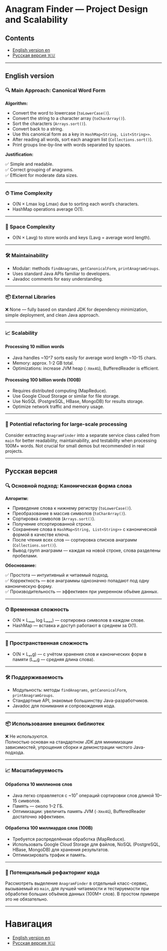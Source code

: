# Anagram Finder — Project Design and Scalability

## Contents

- [English version en](#english-version)  
- [Русская версия 🇷🇺](#русская-версия)

---

## English version

<a name="english-version"></a>

### 🔍 Main Approach: Canonical Word Form

**Algorithm:**

- Convert the word to lowercase (`toLowerCase()`).
- Convert the string to a character array (`toCharArray()`).
- Sort the characters (`Arrays.sort()`).
- Convert back to a string.
- Use this canonical form as a key in `HashMap<String, List<String>>`.
- After reading all words, sort each anagram list (`Collections.sort()`).
- Print groups line-by-line with words separated by spaces.

**Justification:**

✅ Simple and readable.  
✅ Correct grouping of anagrams.  
✅ Efficient for moderate data sizes.

---

### ⏱ Time Complexity

- O(N × Lmax log Lmax) due to sorting each word’s characters.  
- HashMap operations average O(1).

---

### 🧠 Space Complexity

- O(N × Lavg) to store words and keys (Lavg = average word length).

---

### 🛠 Maintainability

- Modular: methods `findAnagrams`, `getCanonicalForm`, `printAnagramGroups`.  
- Uses standard Java APIs familiar to developers.  
- Javadoc comments for easy understanding.

---

### 📦 External Libraries

❌ None — fully based on standard JDK for dependency minimization, simple deployment, and clean Java approach.

---

### 📈 Scalability

#### Processing 10 million words

- Java handles ~10^7 sorts easily for average word length ~10-15 chars.
- Memory: approx. 1-2 GB total.
- Optimizations: increase JVM heap (`-Xmx4G`), BufferedReader is efficient.

#### Processing 100 billion words (100B)

- Requires distributed computing (MapReduce).
- Use Google Cloud Storage or similar for file storage.
- Use NoSQL (PostgreSQL, HBase, MongoDB) for results storage.
- Optimize network traffic and memory usage.

---

### 🧠 Potential refactoring for large-scale processing

Consider extracting `AnagramFinder` into a separate service class called from `main` for better readability, maintainability, and testability when processing 100M+ words. Not crucial for small demos but recommended in real projects.

---

## Русская версия

<a name="русская-версия"></a>

### 🔍 Основной подход: Каноническая форма слова

**Алгоритм:**

- Приведение слова к нижнему регистру (`toLowerCase()`).
- Преобразование в массив символов (`toCharArray()`).
- Сортировка символов (`Arrays.sort()`).
- Получение отсортированной строки.
- Сохранение слова в `HashMap<String, List<String>>` с канонической формой в качестве ключа.
- После чтения всех слов — сортировка списков анаграмм (`Collections.sort()`).
- Вывод групп анаграмм — каждая на новой строке, слова разделены пробелами.

**Обоснование:**

✅ Простота — интуитивный и читаемый подход.  
✅ Корректность — все анаграммы однозначно попадают под одну каноническую форму.  
✅ Производительность — эффективен при умеренном объёме данных.

---

### ⏱ Временная сложность

- O(N × Lₘₐₓ log Lₘₐₓ) — сортировка символов в каждом слове.  
- HashMap — вставка и доступ работают в среднем за O(1).

---

### 🧠 Пространственная сложность

- O(N × Lₐᵥg) — с учётом хранения слов и канонических форм в памяти (Lₐᵥg — средняя длина слова).

---

### 🛠 Поддерживаемость

- Модульность: методы `findAnagrams`, `getCanonicalForm`, `printAnagramGroups`.  
- Стандартные API, знакомые большинству Java-разработчиков.  
- Javadoc для понимания и сопровождения кода.

---

### 📦 Использование внешних библиотек

❌ Не используются.  
Полностью основан на стандартном JDK для минимизации зависимостей, упрощения сборки и демонстрации чистого Java-подхода.

---

### 📈 Масштабируемость

#### Обработка 10 миллионов слов

- Java легко справляется с ~10⁷ операций сортировки слов длиной 10–15 символов.  
- Память — около 1–2 ГБ.  
- Оптимизации: увеличить память JVM (`-Xmx4G`), BufferedReader достаточно эффективен.

#### Обработка 100 миллиардов слов (100B)

- Требуется распределённая обработка (MapReduce).  
- Использовать Google Cloud Storage для файлов, NoSQL (PostgreSQL, HBase, MongoDB) для хранения результатов.  
- Оптимизировать трафик и память.

---

### 🧠 Потенциальный рефакторинг кода

Рассмотреть выделение `AnagramFinder` в отдельный класс-сервис, вызываемый из `main`, для лучшей читаемости и тестируемости при обработке больших объёмов данных (100M+ слов). В простом примере это не обязательно.

---

# Навигация

- [English version en](#english-version)  
- [Русская версия 🇷🇺](#русская-версия)
